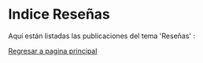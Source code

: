 # Indice Reseñas

Aquí están listadas las publicaciones del tema 'Reseñas' :

  
  
[Regresar a pagina principal](/README.md)

